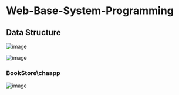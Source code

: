 # Web-Base-System-Programming

## Data Structure

![image](https://github.com/109021337/Web-Base-System-Programming/assets/80087148/95ae41cd-1d69-4b61-8a61-650a9d522b0a)

![image](https://github.com/109021337/Web-Base-System-Programming/assets/80087148/dd6ba673-5bbd-42b2-93e6-c8d11e3d1809)

### BookStore\chaapp

![image](https://github.com/109021337/Web-Base-System-Programming/assets/80087148/349d47e4-bb32-4c47-a712-e37ff59fd33d)
